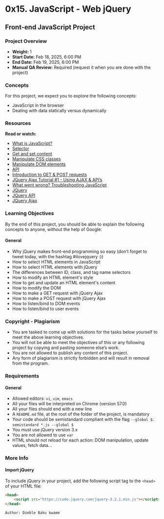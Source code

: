 # 0x15. JavaScript - Web jQuery

## Front-end JavaScript Project

### Project Overview
- **Weight:** 1
- **Start Date:** Feb 18, 2025, 6:00 PM
- **End Date:** Feb 19, 2025, 6:00 PM
- **Manual QA Review:** Required (request it when you are done with the project)

### Concepts
For this project, we expect you to explore the following concepts:
- JavaScript in the browser
- Dealing with data statically versus dynamically

### Resources
**Read or watch:**
- [What is JavaScript?](https://developer.mozilla.org/en-US/docs/Learn/JavaScript/First_steps/What_is_JavaScript)
- [Selector](https://api.jquery.com/category/selectors/)
- [Get and set content](https://api.jquery.com/category/manipulation/)
- [Manipulate CSS classes](https://api.jquery.com/category/css/)
- [Manipulate DOM elements](https://api.jquery.com/category/manipulation/)
- [API](https://developer.mozilla.org/en-US/docs/Web/API)
- [Introduction to GET & POST requests](https://developer.mozilla.org/en-US/docs/Web/HTTP/Methods)
- [JQuery Ajax Tutorial #1 - Using AJAX & API’s](https://www.youtube.com/watch?v=82hnvUYY6QA)
- [What went wrong? Troubleshooting JavaScript](https://developer.mozilla.org/en-US/docs/Learn/JavaScript/First_steps/What_went_wrong)
- [JQuery](https://jquery.com/)
- [JQuery API](https://api.jquery.com/)
- [JQuery Ajax](https://api.jquery.com/category/ajax/)

### Learning Objectives
By the end of this project, you should be able to explain the following concepts to anyone, without the help of Google:

#### General
- Why jQuery makes front-end programming so easy (don’t forget to tweet today, with the hashtag #ilovejquery :))
- How to select HTML elements in JavaScript
- How to select HTML elements with jQuery
- The differences between ID, class, and tag name selectors
- How to modify an HTML element's style
- How to get and update an HTML element's content
- How to modify the DOM
- How to make a GET request with jQuery Ajax
- How to make a POST request with jQuery Ajax
- How to listen/bind to DOM events
- How to listen/bind to user events

### Copyright - Plagiarism
- You are tasked to come up with solutions for the tasks below yourself to meet the above learning objectives.
- You will not be able to meet the objectives of this or any following project by copying and pasting someone else’s work.
- You are not allowed to publish any content of this project.
- Any form of plagiarism is strictly forbidden and will result in removal from the program.

### Requirements
#### General
- Allowed editors: `vi`, `vim`, `emacs`
- All your files will be interpreted on Chrome (version 57.0)
- All your files should end with a new line
- A `README.md` file, at the root of the folder of the project, is mandatory
- Your code should be semistandard compliant with the flag `--global $`: `semistandard *.js --global $`
- You must use jQuery version 3.x
- You are not allowed to use `var`
- HTML should not reload for each action: DOM manipulation, update values, fetch data…

### More Info
#### Import jQuery
To include jQuery in your project, add the following script tag to the `<head>` of your HTML file:
```html
<head>
    <script src="https://code.jquery.com/jquery-3.2.1.min.js"></script>
</head>

Author: Dzeble Baku kwame
